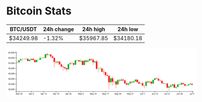 # Bitcoin Stats

BTC/USDT|24h change|24h high|24h low|
|---|---|---|---|
|$34249.98|-1.32%|$35967.85|$34180.18|

<img src="./chart.svg">
